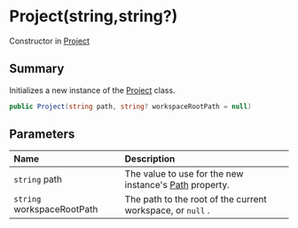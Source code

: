# Project(string,string?)

Constructor in [Project](/docs/api/csharp/yarn.compiler.project.md)

## Summary


Initializes a new instance of the  <a href="yarn.compiler.project.md">Project</a>  class.


```csharp
public Project(string path, string? workspaceRootPath = null)
```

## Parameters

|Name|Description|
|:---|:---|
|`string` path|The value to use for the new instance's  <a href="yarn.compiler.project.path.md">Path</a>  property.|
|`string` workspaceRootPath|The path to the root of the current workspace, or  `null` .|

